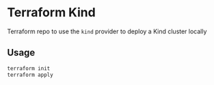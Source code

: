 # Terraform Kind

Terraform repo to use the `kind` provider to deploy a Kind cluster locally

## Usage

```bash
terraform init
terraform apply
```
